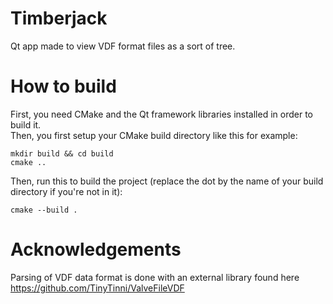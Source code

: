 # Timberjack
Qt app made to view VDF format files as a sort of tree.

# How to build
First, you need CMake and the Qt framework libraries installed in order to build it.  
Then, you first setup your CMake build directory like this for example:
```
mkdir build && cd build
cmake ..
```
Then, run this to build the project (replace the dot by the name of your build directory if you're not in it):
```
cmake --build .
```

# Acknowledgements
Parsing of VDF data format is done with an external library found here https://github.com/TinyTinni/ValveFileVDF